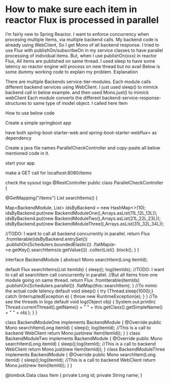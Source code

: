 
# How to make sure each item in reactor Flux is processed in parallel

I’m fairly new to Spring Reactor.
I want to enforce concurrency when procesing multiple Items, via multiple backend calls.
My backend code is already using WebClient, So I get Mono of all backend response.
I tried to use Flux with publishOn/subscribeOn in my service classes to have parallel processing of individual items.
But, when I use publishOn(xxx) in reactor Flux, All items are published on same thread.
I used sleep to have some latency so reactor engine will process on new thread
but no avail
Below is some dummy working code to explain my problem.
Explanation

There are multiple Backends service-tier-modules.
Each module calls different backend services using WebClient. I just used sleep() to mimick backend call in below example. and then used Mono.just() to mimick webClient
Each module converts the different backend-service-response-structures to same type of model object. I called here Item

How to use below code

Create a simple springboot app

have both spring-boot-starter-web and spring-boot-starter-webflux< as dependency

Create a java file names ParallelCheckController and copy-paste all below mentioned code in it.

start your app

make a GET call for localhost:8080/items

check the sysout logs
@RestController
public class ParallelCheckController {

@GetMapping("/items")
List<Item> searchItems() {

Map<BackendModule, List<Long>> idsByBackend = new HashMap<>(10);
idsByBackend.put(new BackendModuleOne(),Arrays.asList(11L,12L,13L));
idsByBackend.put(new BackendModuleTwo(),Arrays.asList(21L,22L,23L));
idsByBackend.put(new BackendModuleThree(),Arrays.asList(31L,32L,34L));

//TODO: I want to call all backend concurrently in parallel.
return Flux
          .fromIterable(idsByBackend.entrySet())
          .publishOn(Schedulers.boundedElastic())
          .flatMap(e->e.getKey().searchItems(e.getValue()))
          .collectList()
          .block();
  }
 }



 interface BackendModule {
  abstract Mono<Item> searchItem(Long itemId);

  default Flux<Item> searchItems(List<Long> itemIds) {
      sleep(); log(itemIds);
      //TODO: I want to call all searchItem call concurrently in parallel.
      //But all Items from one module going on same thread.
      return Flux
              .fromIterable(itemIds)
              .publishOn(Schedulers.parallel())
              .flatMap(this::searchItem);
  }
  //To mimic the actual code latency
  default void sleep() {
      try {Thread.sleep(1000);}
      catch (InterruptedException e) {
          throw new RuntimeException(e);
      }
  }
  //To see the threads in logs
  default void log(Object obj) {
      System.out.println(
              Thread.currentThread().getName()
                      + " " + this.getClass().getSimpleName()
                      + " " + obj
      );
  }
 }




 class BackendModuleOne implements BackendModule {
      @Override
      public Mono<Item> searchItem(Long itemId) {
          sleep(); log(itemId);
          //This is a call to backend WebClient
          return Mono.just(new Item(itemId));
      }
  }
  class BackendModuleTwo implements BackendModule {
      @Override
      public Mono<Item> searchItem(Long itemId) {
          sleep();log(itemId);
          //This is a call to backend WebClient
          return Mono.just(new Item(itemId));
  }
  class BackendModuleThree implements BackendModule {
      @Override
      public Mono<Item> searchItem(Long itemId) {
          sleep();log(itemId);
           //This is a call to backend WebClient
          return Mono.just(new Item(itemId));
      }
  }

  @lombok.Data
  class Item {
   private Long id;
   private String name;
  }




        